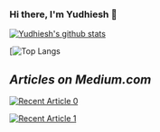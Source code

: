 ### Hi there, I'm Yudhiesh 👋

[![Yudhiesh's github stats](https://github-readme-stats.vercel.app/api?username=yudhiesh&count_private=true&show_icons=true&theme=radical&hide_rank=false)](https://github.com/anuraghazra/github-readme-stats)

[![Top Langs](https://github-readme-stats.vercel.app/api/top-langs/?username=yudhiesh&langs_count=8&hide=jupyter%20notebook,html,css,kotlin,matlab,swift)

## _Articles on Medium.com_
<a target="_blank" href="https://github-readme-medium-recent-article.vercel.app/medium/@yudhiesh1997/0"><img src="https://github-readme-medium-recent-article.vercel.app/medium/@yudhiesh1997/0" alt="Recent Article 0">

<a target="_blank" href="https://github-readme-medium-recent-article.vercel.app/medium/@yudhiesh1997/1"><img src="https://github-readme-medium-recent-article.vercel.app/medium/@yudhiesh1997/1" alt="Recent Article 1">
